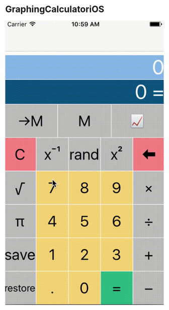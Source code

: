 # GraphingCalculatoriOS
![alt tag](https://raw.githubusercontent.com/rkkim/GraphingCalculatoriOS/master/demo.gif)
